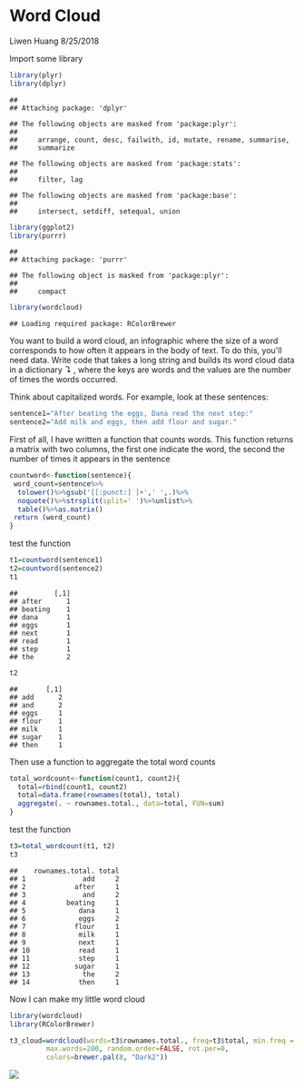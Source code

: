 Word Cloud
================
Liwen Huang
8/25/2018

Import some library

``` r
library(plyr)
library(dplyr)
```

    ## 
    ## Attaching package: 'dplyr'

    ## The following objects are masked from 'package:plyr':
    ## 
    ##     arrange, count, desc, failwith, id, mutate, rename, summarise,
    ##     summarize

    ## The following objects are masked from 'package:stats':
    ## 
    ##     filter, lag

    ## The following objects are masked from 'package:base':
    ## 
    ##     intersect, setdiff, setequal, union

``` r
library(ggplot2)
library(purrr)
```

    ## 
    ## Attaching package: 'purrr'

    ## The following object is masked from 'package:plyr':
    ## 
    ##     compact

``` r
library(wordcloud)
```

    ## Loading required package: RColorBrewer

You want to build a word cloud, an infographic where the size of a word corresponds to how often it appears in the body of text. To do this, you'll need data. Write code that takes a long string and builds its word cloud data in a dictionary ↴ , where the keys are words and the values are the number of times the words occurred.

Think about capitalized words. For example, look at these sentences:

``` r
sentence1="After beating the eggs, Dana read the next step:"
sentence2="Add milk and eggs, then add flour and sugar."
```

First of all, I have written a function that counts words. This function returns a matrix with two columns, the first one indicate the word, the second the number of times it appears in the sentence

``` r
countword<-function(sentence){
 word_count=sentence%>%
  tolower()%>%gsub('[[:punct:] ]+',' ',.)%>%
  noquote()%>%strsplit(split=' ')%>%unlist%>%
  table()%>%as.matrix()
 return (word_count)
}
```

test the function

``` r
t1=countword(sentence1)
t2=countword(sentence2)
t1
```

    ##         [,1]
    ## after      1
    ## beating    1
    ## dana       1
    ## eggs       1
    ## next       1
    ## read       1
    ## step       1
    ## the        2

``` r
t2
```

    ##       [,1]
    ## add      2
    ## and      2
    ## eggs     1
    ## flour    1
    ## milk     1
    ## sugar    1
    ## then     1

Then use a function to aggregate the total word counts

``` r
total_wordcount<-function(count1, count2){
  total=rbind(count1, count2)
  total=data.frame(rownames(total), total)
  aggregate(. ~ rownames.total., data=total, FUN=sum)  
}
```

test the function

``` r
t3=total_wordcount(t1, t2)
t3
```

    ##    rownames.total. total
    ## 1              add     2
    ## 2            after     1
    ## 3              and     2
    ## 4          beating     1
    ## 5             dana     1
    ## 6             eggs     2
    ## 7            flour     1
    ## 8             milk     1
    ## 9             next     1
    ## 10            read     1
    ## 11            step     1
    ## 12           sugar     1
    ## 13             the     2
    ## 14            then     1

Now I can make my little word cloud

``` r
library(wordcloud)
library(RColorBrewer)

t3_cloud=wordcloud(words=t3$rownames.total., freq=t3$total, min.freq = 1,
         max.words=200, random.order=FALSE, rot.per=0, 
         colors=brewer.pal(8, "Dark2"))
```

![](word_cloud_files/figure-markdown_github/unnamed-chunk-7-1.png)

